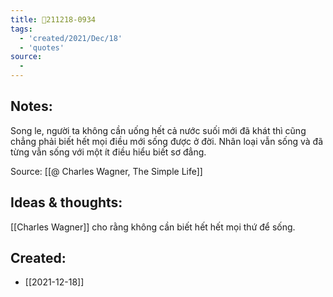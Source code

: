 ```yaml
---
title: 💬211218-0934
tags:
  - 'created/2021/Dec/18'
  - 'quotes'
source:
  - 
---
```


## Notes:
Song le, người ta không cần uống hết cả nước suối mới đã khát thì cũng chẳng phải biết hết mọi điều mới sống được ở đời. Nhân loại vẫn sống và đã từng vẫn sống với một ít điều hiểu biết sơ đẳng.

Source: [[@ Charles Wagner, The Simple Life]]

## Ideas & thoughts:
[[Charles Wagner]] cho rằng không cần biết hết hết mọi thứ để sống.
## Created:
- [[2021-12-18]]
